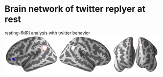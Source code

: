 # Brain network of twitter replyer at rest
resting-fMRI analysis with twitter behavior
![image](logo.png)
